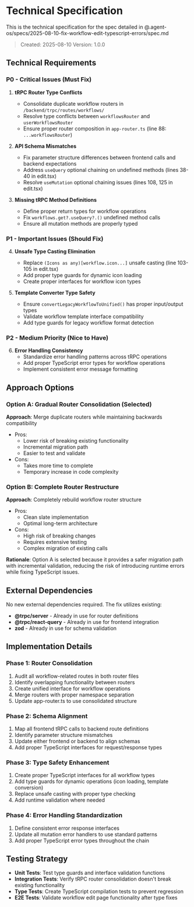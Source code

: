 # Technical Specification

This is the technical specification for the spec detailed in @.agent-os/specs/2025-08-10-fix-workflow-edit-typescript-errors/spec.md

> Created: 2025-08-10
> Version: 1.0.0

## Technical Requirements

### P0 - Critical Issues (Must Fix)

1. **tRPC Router Type Conflicts**
   - Consolidate duplicate workflow routers in `/backend/trpc/routes/workflows/`
   - Resolve type conflicts between `workflowsRouter` and `userWorkflowsRouter`
   - Ensure proper router composition in `app-router.ts` (line 88: `...workflowsRouter`)

2. **API Schema Mismatches**
   - Fix parameter structure differences between frontend calls and backend expectations
   - Address `useQuery` optional chaining on undefined methods (lines 38-40 in edit.tsx)
   - Resolve `useMutation` optional chaining issues (lines 108, 125 in edit.tsx)

3. **Missing tRPC Method Definitions**
   - Define proper return types for workflow operations
   - Fix `workflows.get?.useQuery?.()` undefined method calls
   - Ensure all mutation methods are properly typed

### P1 - Important Issues (Should Fix)

4. **Unsafe Type Casting Elimination**
   - Replace `(Icons as any)[workflow.icon...]` unsafe casting (line 103-105 in edit.tsx)
   - Add proper type guards for dynamic icon loading
   - Create proper interfaces for workflow icon types

5. **Template Converter Type Safety**
   - Ensure `convertLegacyWorkflowToUnified()` has proper input/output types
   - Validate workflow template interface compatibility
   - Add type guards for legacy workflow format detection

### P2 - Medium Priority (Nice to Have)

6. **Error Handling Consistency**
   - Standardize error handling patterns across tRPC operations
   - Add proper TypeScript error types for workflow operations
   - Implement consistent error message formatting

## Approach Options

### Option A: Gradual Router Consolidation (Selected)

**Approach**: Merge duplicate routers while maintaining backwards compatibility
- Pros: 
  - Lower risk of breaking existing functionality
  - Incremental migration path
  - Easier to test and validate
- Cons: 
  - Takes more time to complete
  - Temporary increase in code complexity

### Option B: Complete Router Restructure

**Approach**: Completely rebuild workflow router structure
- Pros: 
  - Clean slate implementation
  - Optimal long-term architecture
- Cons: 
  - High risk of breaking changes
  - Requires extensive testing
  - Complex migration of existing calls

**Rationale**: Option A is selected because it provides a safer migration path with incremental validation, reducing the risk of introducing runtime errors while fixing TypeScript issues.

## External Dependencies

No new external dependencies required. The fix utilizes existing:
- **@trpc/server** - Already in use for router definitions
- **@trpc/react-query** - Already in use for frontend integration  
- **zod** - Already in use for schema validation

## Implementation Details

### Phase 1: Router Consolidation
1. Audit all workflow-related routes in both router files
2. Identify overlapping functionality between routers
3. Create unified interface for workflow operations
4. Merge routers with proper namespace separation
5. Update app-router.ts to use consolidated structure

### Phase 2: Schema Alignment  
1. Map all frontend tRPC calls to backend route definitions
2. Identify parameter structure mismatches
3. Update either frontend or backend to align schemas
4. Add proper TypeScript interfaces for request/response types

### Phase 3: Type Safety Enhancement
1. Create proper TypeScript interfaces for all workflow types
2. Add type guards for dynamic operations (icon loading, template conversion)
3. Replace unsafe casting with proper type checking
4. Add runtime validation where needed

### Phase 4: Error Handling Standardization
1. Define consistent error response interfaces
2. Update all mutation error handlers to use standard patterns  
3. Add proper TypeScript error types throughout the chain

## Testing Strategy

- **Unit Tests**: Test type guards and interface validation functions
- **Integration Tests**: Verify tRPC router consolidation doesn't break existing functionality
- **Type Tests**: Create TypeScript compilation tests to prevent regression
- **E2E Tests**: Validate workflow edit page functionality after type fixes